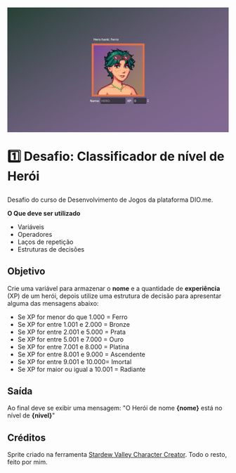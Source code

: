 <h1>
    <img src="./screenshot.png">
    <p>1️⃣ Desafio: Classificador de nível de Herói</p>
</h1>

Desafio do curso de Desenvolvimento de Jogos da plataforma DIO.me.

**O Que deve ser utilizado**

- Variáveis
- Operadores
- Laços de repetição
- Estruturas de decisões

## Objetivo

Crie uma variável para armazenar o **nome** e a quantidade de **experiência**
(XP) de um herói, depois utilize uma estrutura de decisão para apresentar alguma
das mensagens abaixo:

- Se XP for menor do que 1.000 = Ferro
- Se XP for entre 1.001 e 2.000 = Bronze
- Se XP for entre 2.001 e 5.000 = Prata
- Se XP for entre 5.001 e 7.000 = Ouro
- Se XP for entre 7.001 e 8.000 = Platina
- Se XP for entre 8.001 e 9.000 = Ascendente
- Se XP for entre 9.001 e 10.000= Imortal
- Se XP for maior ou igual a 10.001 = Radiante

## Saída

Ao final deve se exibir uma mensagem:
"O Herói de nome **{nome}** está no nível de **{nivel}**"


## Créditos

Sprite criado na ferramenta [Stardew Valley Character Creator](https://jazzybee.itch.io/sdvcharactercreator).
Todo o resto, feito por mim.
